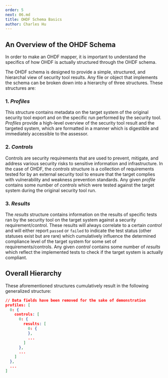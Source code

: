 ```yaml
---
order: 5
next: 06.md
title: OHDF Schema Basics
author: Charles Hu
---
```


## An Overview of the OHDF Schema

In order to make an OHDF mapper, it is important to understand the specifics of how OHDF is actually structured through the OHDF schema.

The OHDF schema is designed to provide a simple, structured, and hierarchal view of security tool results. Any file or object that implements the schema can be broken down into a hierarchy of three structures. These structures are:

### 1. <i>**Profiles**</i>

This structure contains metadata on the target system of the original security tool export and on the specific run performed by the security tool. <i>Profiles</i> provide a high-level overview of the security tool result and the targeted system, which are formatted in a manner which is digestible and immediately accessible to the assessor.

### 2. <i>**Controls**</i>

Controls are security requirements that are used to prevent, mitigate, and address various security risks to sensitive information and infrastructure. In the case of OHDF, the <i>controls</i> structure is a collection of requirements tested for by an external security tool to ensure that the target complies with vulnerability and weakness prevention standards. Any given <i>profile</i> contains some number of <i>controls</i> which were tested against the target system during the original security tool run.

### 3. <i>**Results**</i>

The <i>results</i> structure contains information on the results of specific tests ran by the security tool on the target system against a security requirement/control. These results will always correlate to a certain <i>control</i> and will either report `passed` or `failed` to indicate the test status (other statuses exist but are rare) which cumulatively influence the determined compliance level of the target system for some set of requirements/controls. Any given <i>control</i> contains some number of <i>results</i> which reflect the implemented tests to check if the target system is actually compliant.

## Overall Hierarchy

These aforementioned structures cumulatively result in the following generalized structure:

```json
// Data fields have been removed for the sake of demonstration
profiles: [
  0: {
    controls: [
      0: {
        results: [
          0: {
          },
          ...
        ]
      },
      ...
    ]
  },
  ...
]
```
